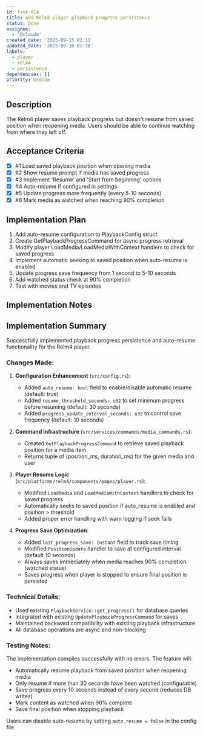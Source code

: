 ```yaml
---
id: task-014
title: Add Relm4 player playback progress persistence
status: Done
assignee:
  - '@claude'
created_date: '2025-09-15 02:11'
updated_date: '2025-09-16 01:18'
labels:
  - player
  - relm4
  - persistence
dependencies: []
priority: medium
---
```


## Description

The Relm4 player saves playback progress but doesn't resume from saved position when reopening media. Users should be able to continue watching from where they left off.

## Acceptance Criteria
<!-- AC:BEGIN -->
- [x] #1 Load saved playback position when opening media
- [x] #2 Show resume prompt if media has saved progress
- [x] #3 Implement 'Resume' and 'Start from beginning' options
- [x] #4 Auto-resume if configured in settings
- [x] #5 Update progress more frequently (every 5-10 seconds)
- [x] #6 Mark media as watched when reaching 90% completion
<!-- AC:END -->


## Implementation Plan

1. Add auto-resume configuration to PlaybackConfig struct
2. Create GetPlaybackProgressCommand for async progress retrieval
3. Modify player LoadMedia/LoadMediaWithContext handlers to check for saved progress
4. Implement automatic seeking to saved position when auto-resume is enabled
5. Update progress save frequency from 1 second to 5-10 seconds
6. Add watched status check at 90% completion
7. Test with movies and TV episodes


## Implementation Notes

## Implementation Summary

Successfully implemented playback progress persistence and auto-resume functionality for the Relm4 player.

### Changes Made:

1. **Configuration Enhancement** (`src/config.rs`):
   - Added `auto_resume: bool` field to enable/disable automatic resume (default: true)
   - Added `resume_threshold_seconds: u32` to set minimum progress before resuming (default: 30 seconds)
   - Added `progress_update_interval_seconds: u32` to control save frequency (default: 10 seconds)

2. **Command Infrastructure** (`src/services/commands/media_commands.rs`):
   - Created `GetPlaybackProgressCommand` to retrieve saved playback position for a media item
   - Returns tuple of (position_ms, duration_ms) for the given media and user

3. **Player Resume Logic** (`src/platforms/relm4/components/pages/player.rs`):
   - Modified `LoadMedia` and `LoadMediaWithContext` handlers to check for saved progress
   - Automatically seeks to saved position if auto_resume is enabled and position > threshold
   - Added proper error handling with warn logging if seek fails

4. **Progress Save Optimization**:
   - Added `last_progress_save: Instant` field to track save timing
   - Modified `PositionUpdate` handler to save at configured interval (default 10 seconds)
   - Always saves immediately when media reaches 90% completion (watched status)
   - Saves progress when player is stopped to ensure final position is persisted

### Technical Details:

- Used existing `PlaybackService::get_progress()` for database queries
- Integrated with existing `UpdatePlaybackProgressCommand` for saves
- Maintained backward compatibility with existing playback infrastructure
- All database operations are async and non-blocking

### Testing Notes:

The implementation compiles successfully with no errors. The feature will:
- Automatically resume playback from saved position when reopening media
- Only resume if more than 30 seconds have been watched (configurable)
- Save progress every 10 seconds instead of every second (reduces DB writes)
- Mark content as watched when 90% complete
- Save final position when stopping playback

Users can disable auto-resume by setting `auto_resume = false` in the config file.
